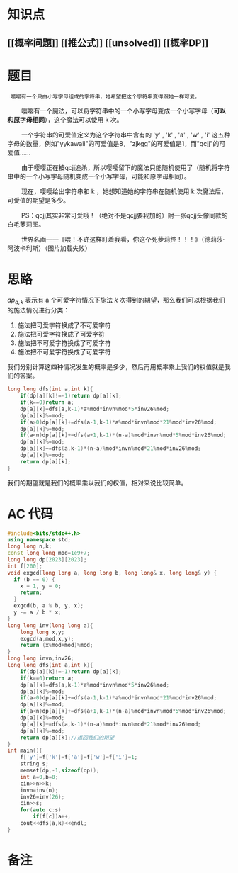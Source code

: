 # 知识点
  ## [[概率问题]] [[推公式]] [[unsolved]] [[概率DP]]
# 题目
	 嘤嘤有一个只由小写字母组成的字符串，她希望把这个字符串变得跟她一样可爱。  
  
        嘤嘤有一个魔法，可以将字符串中的一个小写字母变成一个小写字母（**可以和原字母相同**），这个魔法可以使用 k 次。  
  
        一个字符串的可爱值定义为这个字符串中含有的 'y' , 'k' , 'a' , 'w' , 'i' 这五种字母的数量，例如"yykawaii"的可爱值是8，"zjkgg"的可爱值是1，而"qcjj"的可爱值……  
  

        由于嘤嘤正在被qcjj追杀，所以嘤嘤留下的魔法只能随机使用了（随机将字符串中的一个小写字母随机变成一个小写字母，可能和原字母相同）。  
  
        现在，嘤嘤给出字符串和 k ，她想知道她的字符串在随机使用 k 次魔法后，可爱值的期望是多少。  

  

        PS：qcjj其实非常可爱哦！（绝对不是qcjj要我加的）附一张qcjj头像同款的白毛萝莉图。

  

        世界名画——《喂！不许这样盯着我看，你这个死萝莉控！！！》（德莉莎·阿波卡利斯）（图片加载失败）

# 思路
$dp_{a,k}$ 表示有 a 个可爱字符情况下施法 $k$ 次得到的期望，那么我们可以根据我们的施法情况进行分类：

1. 施法把可爱字符换成了不可爱字符
2. 施法把可爱字符换成了可爱字符
3. 施法把不可爱字符换成了可爱字符
4. 施法把不可爱字符换成了可爱字符

我们分别计算这四种情况发生的概率是多少，然后再用概率乘上我们的权值就是我们的答案。
```c++
long long dfs(int a,int k){
    if(dp[a][k]!=-1)return dp[a][k];
    if(k==0)return a;
    dp[a][k]=dfs(a,k-1)*a%mod*invn%mod*5*inv26%mod;
    dp[a][k]%=mod;
    if(a>0)dp[a][k]+=dfs(a-1,k-1)*a%mod*invn%mod*21%mod*inv26%mod;
    dp[a][k]%=mod;
    if(a<n)dp[a][k]+=dfs(a+1,k-1)*(n-a)%mod*invn%mod*5%mod*inv26%mod;
    dp[a][k]%=mod;
    dp[a][k]+=dfs(a,k-1)*(n-a)%mod*invn%mod*21%mod*inv26%mod;
    dp[a][k]%=mod;
    return dp[a][k];
}
```
我们的期望就是我们的概率乘以我们的权值，相对来说比较简单。
# AC 代码
```c++
#include<bits/stdc++.h>
using namespace std;
long long n,k;
const long long mod=1e9+7;
long long dp[2023][2023];
int f[200];
void exgcd(long long a, long long b, long long& x, long long& y) { 
  if (b == 0) {
    x = 1, y = 0;
    return;
  }
  exgcd(b, a % b, y, x);
  y -= a / b * x;
}
long long inv(long long a){
	long long x,y;
	exgcd(a,mod,x,y);
	return (x%mod+mod)%mod;
}
long long invn,inv26;
long long dfs(int a,int k){
    if(dp[a][k]!=-1)return dp[a][k];
    if(k==0)return a;
    dp[a][k]=dfs(a,k-1)*a%mod*invn%mod*5*inv26%mod;
    dp[a][k]%=mod;
    if(a>0)dp[a][k]+=dfs(a-1,k-1)*a%mod*invn%mod*21%mod*inv26%mod;
    dp[a][k]%=mod;
    if(a<n)dp[a][k]+=dfs(a+1,k-1)*(n-a)%mod*invn%mod*5%mod*inv26%mod;
    dp[a][k]%=mod;
    dp[a][k]+=dfs(a,k-1)*(n-a)%mod*invn%mod*21%mod*inv26%mod;
    dp[a][k]%=mod;
    return dp[a][k];//返回我们的期望
}
int main(){
    f['y']=f['k']=f['a']=f['w']=f['i']=1;
    string s;
    memset(dp,-1,sizeof(dp));
    int a=0,b=0;
    cin>>n>>k;
    invn=inv(n);
    inv26=inv(26);
    cin>>s;
    for(auto c:s)
        if(f[c])a++;
    cout<<dfs(a,k)<<endl;
}
```
# 备注
